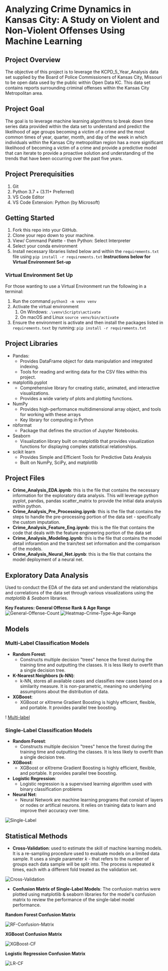 # Analyzing Crime Dynamics in Kansas City: A Study on Violent and Non-Violent Offenses Using Machine Learning

## Project Overview
The objective of this project is to leverage the KCPD_5_Year_Analysis data set supplied by the Board of Police Commissioners of Kansas City, Missouri to be open data used by the public within Open Data KC. This data set contains reports surrounding criminal offenses within the Kansas City Metropolitan area. 

## Project Goal
The goal is to leverage machine learning algorithms to break down time series data provided within the data set to understand and predict the likelihood of age groups becoming a victim of a crime and the most common times of year, quarter, month, and day of the week in which individuals within the Kansas City metropolitan region has a more significant likelihood of becoming a victim of a crime and provide a predictive model that can iterate to provide a proactive solution and understanding of the trends that have been occurring over the past five years. 

## Project Prerequisities
1. Git
1. Python 3.7 + (3.11+ Preferred)
1. VS Code Editor
1. VS Code Extension: Python (by Microsoft)


## Getting Started 
1. Fork this repo into your GitHub.
1. Clone your repo down to your machine.
1. View/ Command Palette - then Python: Select Interpreter
1. Select your conda environment
1. Install necessary libraries listed below and within the `requirements.txt` file using `pip install -r requirements.txt` **Instructions below for Virtual Environment Set-up**

### Virtual Environment Set Up
For those wanting to use a Virtual Environment run the following in a terminal:
1. Run the command `python3 -m venv venv`
1. Activate the virtual environment
    1. On Windows: `.\venv\Scripts\activate`
    1. On macOS and Linux `source venv/bin/activate`
1. Ensure the environment is activate and then install the packages listed in `requirements.text` by running: `pip install -r requirements.txt`

## Project Libraries
- Pandas:
    - Provides DataFrame object for data manipulation and integrated indexing.
    - Tools for reading and writing data for the CSV files within this project. 
- matplotlib.pyplot
    - Comprehensive library for creating static, animated, and interactive visualizations.
    - Provides a wide variety of plots and plotting functions.
- NumPy
    - Provides high-performance multidimensional array object, and tools for working with these arrays
    - Key library for computing in Python
- nbformat
    - Package that defines the struction of Jupyter Notebooks.
- Seaborn
    - Visualization library built on matplotlib that provides visualization functions for displaying complex statistical relationships.
- scikit learn
    - Provides Simple and Efficient Tools for Predictive Data Analysis
    - Built on NumPy, SciPy, and matplotlib

## Project Files

- **Crime_Analysis_EDA.ipynb**: this is the file that contains the necessary information for the exploratory data analysis. This will leverage python pyplot, pandas, pandas scatter_matrix to provide the initial data analysis within python. 
- **Crime_Analysis_Pre_Processing.ipynb**: this is the file that contains the steps to handle the pre-processing portion of the data set - specifically the custom imputation.
- **Crime_Analysis_Feature_Eng.ipynb**: this is the file that contains the code that deals with the feature engineering portion of the data set
- **Crime_Analysis_Modeling.ipynb**: this is the file that contains the model detail inforamtion and the train/test set information and the comparison of the models. 
- **Crime_Analysis_Neural_Net.ipynb**: this is the file that contains the model deployment of a neural net.

## Exploratory Data Analysis
Used to conduct the EDA of the data set and understand the relationships and correlations of the data set through various visualizations using the *matplotlib & Seaborn* libraries.

**Key Features: General Offense Rank & Age Range**
![General-Offense-Count](Screenshots/General-Offense-Counts.png)
![Heatmap-Crime-Type-Age-Range](Screenshots/Heatmap-of-Age-Range.png)

## Models

### Multi-Label Classification Models
- **Random Forest**:
    - Constructs multiple decision "trees" hence the forest during the training time and outputting the classes. It is less likely to overfit than a single decision tree. 
- **K-Nearest Neighbors (k-NN)**: 
    - k-NN, stores all available cases and classifies new cases based on a similarity measure. It is non-parametric, meaning no underlying assumptions about the distribution of data.
- **XGBoost**: 
    - XGBoost or eXtreme Gradient Boosting is highly efficient, flexible, and portable. It provides parallel tree boosting.

! [Multi-label](Screenshots/Model-multi.png)

### Single-Label Classification Models
- **Random Forest**:
    - Constructs multiple decision "trees" hence the forest during the training time and outputting the classes. It is less likely to overfit than a single decision tree. 
- **XGBoost**: 
    - XGBoost or eXtreme Gradient Boosting is highly efficient, flexible, and portable. It provides parallel tree boosting.
- **Logistic Regression**:
    - Logistic regression is a supervised learning algorithm used with binary classification problems
- **Neural Net**:
    - Neural Network are machine learning programs that consist of layers or nodes or artifical neurons. It relies on training data to learn and improve their accuracy over time.

![Single-Label](Screenshots/single-label.png)

## Statistical Methods
- **Cross-Validation**: used to estimate the skill of machine learning models. It is a re-sampling procedure used to evaluate models on a limited data sample. It uses a single parameter *k* - that refers to the number of groups each data sample will be split into. The process is repeated *k* times, each with a different fold treated as the validation set. 

![Cross-Validation](Screenshots/cross-validation.png)
- **Confusion Matrix of Single-Label Models**: The confusion matrixs were plotted using matplotlib & seaborn libraries for the model's confusion matrix to review the performance of the single-label model performance. 

**Random Forest Confusion Matrix**

![RF-Confusion-Matrix](Screenshots/Random-Forest-cf.png)

**XGBoost Confusion Matrix**

![XGBoost-CF](Screenshots/XGBoost-cf.png)

**Logistic Regression Confusion Matrix**

![LR-CF](Screenshots/LR-CF.png)
